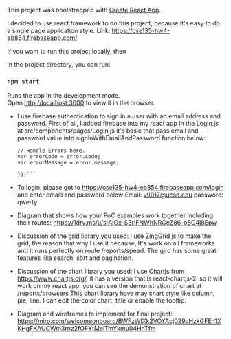 This project was bootstrapped with [Create React App](https://github.com/facebook/create-react-app).

I decided to use react framework to do this project, because it's easy to do
a single page application style.
Link:
https://cse135-hw4-eb854.firebaseapp.com/

If you want to run this project locally, then

In the project directory, you can run:

### `npm start`

Runs the app in the development mode.<br />
Open [http://localhost:3000](http://localhost:3000) to view it in the browser.

-   I use firebase authentication to sign in a user with an email address and password. 
    First of all, I added firebase into my react app
    In the Login.js at src/components/pages/Login.js
    it's basic that pass email and password value into signInWithEmailAndPassword function below:
    ```firebase.auth().signInWithEmailAndPassword(email, password).catch(function(error) {
    // Handle Errors here.
    var errorCode = error.code;
    var errorMessage = error.message;
    
    });```
    
-   To login, please got to https://cse135-hw4-eb854.firebaseapp.com/login and enter emaill and password below
    Email: vtl017@ucsd.edu
    password: qwerty

-   Diagram that shows how your PoC examples work together including their routes:
    https://1drv.ms/u/s!AlOx-S3rIFNWhNRGeZ86-oSG4j8Epw

-   Discussion of the grid library you used:
    I use ZingGrid js to make the grid, the reason that why I use it because, 
    It's work on all frameworks and it runs perfectly on route /reports/speed. 
    The gird has some great features like search, sort and pagination.

-   Discussion of the chart library you used:
    I use Chartjs from https://www.chartjs.org/, it has a version that is react-chartjs-2,
     so it will work on my react app, you can see the demonstration of chart at /reports/browsers
    This chart library have may chart style like column, pie, line. 
    I can edit the color chart, title or enable the tooltip.

-   Diagram and wireframes to implement for final project:
    https://miro.com/welcomeonboard/BWFzWlXk2VOYAcj029cHzkGFEn1XKHgFKAUCWm3rnz2fOFYtMeiTmYkmu04HnTfm